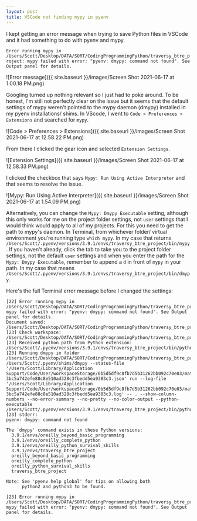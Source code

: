 ```yaml
---
layout: post
title: VSCode not finding mypy in pyenv
---
```


I kept getting an error message when trying to save Python files in VSCode and it had something to do with pyenv and mypy.

`Error running mypy in /Users/Scott/Desktop/DATA/SORT/CodingProgrammingPython/traversy_btre_project: mypy failed with error: "pyenv: dmypy: command not found". See Output panel for details.`

![Error message]({{ site.baseurl }}/images/Screen Shot 2021-06-17 at 1.00.18 PM.png)

Googling turned up nothing relevant so I just had to poke around. To be honest, I'm still not perfectly clear on the issue but it seems that the default settings of mypy weren't pointed to the mypy daemon (dmypy) installed in my pyenv installations/ shims. In VScode, I went to `Code > Preferences > Extensions` and searched for `mypy`.

![Code > Preferences > Extensions]({{ site.baseurl }}/images/Screen Shot 2021-06-17 at 12.58.22 PM.png)

From there I clicked the gear icon and selected `Extension Settings`.

![Extension Settings]({{ site.baseurl }}/images/Screen Shot 2021-06-17 at 12.58.33 PM.png)

I clicked the checkbox that says `Mypy: Run Using Active Interpreter` and that seems to resolve the issue.

![Mypy: Run Using Active Interpreter]({{ site.baseurl }}/images/Screen Shot 2021-06-17 at 1.54.09 PM.png)

Alternatively, you can change the `Mypy: Dmypy Executable` setting, although this only works for me on the project folder settings, not `user` settings that I would think would apply to all of my projects. For this you need to get the path to mypy's daemon. In Terminal, from whichever folder/ virtual environment you're running type `which mypy`. In my case that returns `/Users/Scott/.pyenv/versions/3.9.1/envs/traversy_btre_project/bin/mypy`. If you haven't already, click the tab to take you to the project folder settings, not the default `user` settings and when you enter the path for the `Mypy: Dmypy Executable`, remember to append a `d` in front of `mypy` in your path. In my case that means `/Users/Scott/.pyenv/versions/3.9.1/envs/traversy_btre_project/bin/dmypy`.

Here's the full Terminal error message before I changed the settings:

```
[22] Error running mypy in /Users/Scott/Desktop/DATA/SORT/CodingProgrammingPython/traversy_btre_project: mypy failed with error: "pyenv: dmypy: command not found". See Output panel for details.
Document saved: /Users/Scott/Desktop/DATA/SORT/CodingProgrammingPython/traversy_btre_project/btre/settings.py
[23] Check workspace: /Users/Scott/Desktop/DATA/SORT/CodingProgrammingPython/traversy_btre_project
[23] Received python path from Python extension: /Users/Scott/.pyenv/versions/3.9.1/envs/traversy_btre_project/bin/python
[23] Running dmypy in folder /Users/Scott/Desktop/DATA/SORT/CodingProgrammingPython/traversy_btre_project
/Users/Scott/.pyenv/shims/dmypy --status-file '/Users/Scott/Library/Application Support/Code/User/workspaceStorage/0b5d5df9c8fb7d5b31262bb092c70e03/matangover.mypy/dmypy-3bc5a742efe88c8e510ad328c3fbedd5ea9383c3.json' run --log-file '/Users/Scott/Library/Application Support/Code/User/workspaceStorage/0b5d5df9c8fb7d5b31262bb092c70e03/matangover.mypy/dmypy-3bc5a742efe88c8e510ad328c3fbedd5ea9383c3.log' -- . --show-column-numbers --no-error-summary --no-pretty --no-color-output --python-executable /Users/Scott/.pyenv/versions/3.9.1/envs/traversy_btre_project/bin/python
[23] stderr:
pyenv: dmypy: command not found

The `dmypy' command exists in these Python versions:
  3.9.1/envs/oreilly_beyond_basic_programming
  3.9.1/envs/oreilly_complete_python
  3.9.1/envs/oreilly_python_survival_skills
  3.9.1/envs/traversy_btre_project
  oreilly_beyond_basic_programming
  oreilly_complete_python
  oreilly_python_survival_skills
  traversy_btre_project

Note: See 'pyenv help global' for tips on allowing both
      python2 and python3 to be found.

[23] Error running mypy in /Users/Scott/Desktop/DATA/SORT/CodingProgrammingPython/traversy_btre_project: mypy failed with error: "pyenv: dmypy: command not found". See Output panel for details.
```
